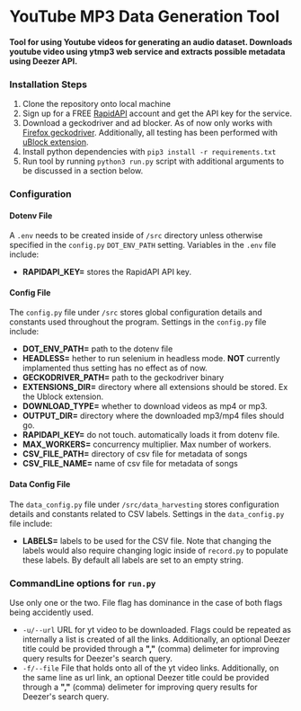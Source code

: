 # YouTube MP3 Data Generation Tool 

#### Tool for using Youtube videos for generating an audio dataset. Downloads youtube video using ytmp3 web service and extracts possible metadata using Deezer API. 

### **Installation Steps**
1. Clone the repository onto local machine
2. Sign up for a FREE [RapidAPI](https://rapidapi.com) account and get the API key for the service.
3. Download a geckodriver and ad blocker. As of now only works with [Firefox geckodriver](https://github.com/mozilla/geckodriver/releases). Additionally, all testing has been performed with [uBlock extension](https://github.com/gorhill/uBlock/releases/download/1.32.1b0/uBlock0_1.32.1b0.firefox.signed.xpi).
4. Install python dependencies with `pip3 install -r requirements.txt`
5. Run tool by running `python3 run.py` script with additional arguments to be discussed in a section below.

### **Configuration**

#### **Dotenv File**
A `.env` needs to be created inside of `/src` directory unless otherwise specified in the `config.py` `DOT_ENV_PATH` setting. Variables in the `.env` file include:
- **RAPIDAPI_KEY=** stores the RapidAPI API key.

#### **Config File**
The `config.py` file under `/src` stores global configuration details and constants used throughout the program. Settings in the `config.py` file include:
- **DOT_ENV_PATH=** path to the dotenv file
- **HEADLESS=** hether to run selenium in headless mode. **NOT** currently implamented thus setting has no effect as of now.
- **GECKODRIVER_PATH=** path to the geckodriver binary
- **EXTENSIONS_DIR=** directory where all extensions should be stored. Ex the Ublock extension.
- **DOWNLOAD_TYPE=** whether to download videos as mp4 or mp3.
- **OUTPUT_DIR=** directory where the downloaded mp3/mp4 files should go.
- **RAPIDAPI_KEY=** do not touch. automatically loads it from dotenv file.
- **MAX_WORKERS=** concurrency multiplier. Max number of workers.
- **CSV_FILE_PATH=** directory of csv file for metadata of songs
- **CSV_FILE_NAME=** name of csv file for metadata of songs

#### **Data Config File**
The `data_config.py` file under `/src/data_harvesting` stores  configuration details and constants related to CSV labels. Settings in the `data_config.py` file include:
- **LABELS=** labels to be used for the CSV file. Note that changing the labels would also require changing logic inside of `record.py` to populate these labels. By default all labels are set to an empty string.

### **CommandLine options for `run.py`**
Use only one or the two. File flag has dominance in the case of both flags being accidently used.
- `-u/--url` URL for yt video to be downloaded. Flags could be repeated as internally a list is created of all the links. Additionally, an optional Deezer title could be provided through a **","** (comma) delimeter for improving query results for Deezer's search query.
- `-f/--file` File that holds onto all of the yt video links. Additionally, on the same line as url link, an optional Deezer title could be provided through a **","** (comma) delimeter for improving query results for Deezer's search query. 